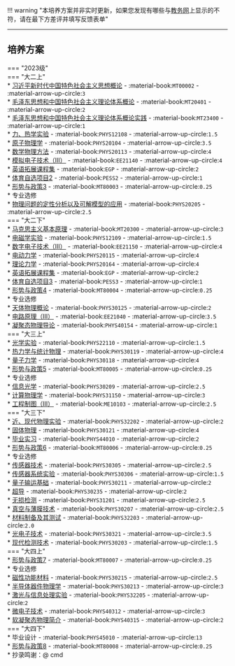 !!! warning "本培养方案并非实时更新，如果您发现有哪些与[教务网](https://my.cqu.edu.cn)上显示的不符，请在最下方差评并填写反馈表单"

---

## 培养方案  

=== "2023级"  
    === "大二上"  
        * [习近平新时代中国特色社会主义思想概论](../../../course/习近平新时代中国特色社会主义思想概论.md) - :material-book:`MT00002` - :material-arrow-up-circle:`3`  
        * [毛泽东思想和中国特色社会主义理论体系概论](../../../course/毛泽东思想和中国特色社会主义理论体系概论.md) - :material-book:`MT20401` - :material-arrow-up-circle:`2`  
        * [毛泽东思想和中国特色社会主义理论体系概论实践](../../../course/毛泽东思想和中国特色社会主义理论体系概论实践.md) - :material-book:`MT23400` - :material-arrow-up-circle:`1`  
        * [力、热学实验](../../../course/力、热学实验.md) - :material-book:`PHYS12108` - :material-arrow-up-circle:`1.5`  
        * [原子物理学](../../../course/原子物理学.md) - :material-book:`PHYS20104` - :material-arrow-up-circle:`3.5`  
        * [数学物理方法](../../../course/数学物理方法.md) - :material-book:`PHYS20113` - :material-arrow-up-circle:`4`  
        * [模拟电子技术（Ⅲ）](../../../course/模拟电子技术.md) - :material-book:`EE21140` - :material-arrow-up-circle:`4`  
        * [英语拓展课程集](../../../course/英语.md) - :material-book:`EGP` - :material-arrow-up-circle:`2`  
        * [体育自选项目2](../../../course/体育.md) - :material-book:`PESS2` - :material-arrow-up-circle:`1`  
        * [形势与政策3](../../../course/形势与政策.md) - :material-book:`MT80003` - :material-arrow-up-circle:`0.25`  
        * 专业选修  
            * [物理问题的定性分析以及可解模型的应用](../../../course/物理问题的定性分析以及可解模型的应用.md) - :material-book:`PHYS20205` - :material-arrow-up-circle:`2.5`  
    === "大二下"  
        * [马克思主义基本原理](../../../course/马克思主义基本原理.md) - :material-book:`MT20300` - :material-arrow-up-circle:`3`  
        * [电磁学实验](../../../course/电磁学实验.md) - :material-book:`PHYS12109` - :material-arrow-up-circle:`1.5`  
        * [数字电子技术（Ⅲ）](../../../course/数字电子技术.md) - :material-book:`EE21150` - :material-arrow-up-circle:`4`  
        * [电动力学](../../../course/电动力学.md) - :material-book:`PHYS20115` - :material-arrow-up-circle:`4`  
        * [理论力学](../../../course/理论力学.md) - :material-book:`PHYS20164` - :material-arrow-up-circle:`4`  
        * [英语拓展课程集](../../../course/英语.md) - :material-book:`EGP` - :material-arrow-up-circle:`2`  
        * [体育自选项目3](../../../course/体育.md) - :material-book:`PESS3` - :material-arrow-up-circle:`1`  
        * [形势与政策4](../../../course/形势与政策.md) - :material-book:`MT80004` - :material-arrow-up-circle:`0.25`  
        * 专业选修  
            * [天体物理概论](../../../course/天体物理概论.md) - :material-book:`PHYS30125` - :material-arrow-up-circle:`2`  
            * [电路原理（Ⅲ）](../../../course/电路原理.md) - :material-book:`EE21040` - :material-arrow-up-circle:`3.5`  
            * [凝聚态物理导论](../../../course/凝聚态物理导论.md) - :material-book:`PHYS40154` - :material-arrow-up-circle:`1`  
    === "大三上"  
        * [光学实验](../../../course/光学实验.md) - :material-book:`PHYS22110` - :material-arrow-up-circle:`1.5`  
        * [热力学与统计物理](../../../course/热力学与统计物理.md) - :material-book:`PHYS30119` - :material-arrow-up-circle:`4`  
        * [量子力学](../../../course/量子力学.md) - :material-book:`PHYS30118` - :material-arrow-up-circle:`4`  
        * [形势与政策5](../../../course/形势与政策.md) - :material-book:`MT80005` - :material-arrow-up-circle:`0.25`  
        * 专业选修  
            * [信息光学](../../../course/信息光学.md) - :material-book:`PHYS30209` - :material-arrow-up-circle:`2.5`  
            * [计算物理学](../../../course/计算物理学.md) - :material-book:`PHYS31150` - :material-arrow-up-circle:`3`  
            * [工程制图（Ⅲ）](../../../course/工程制图.md) - :material-book:`ME10103` - :material-arrow-up-circle:`2.5`    
    === "大三下"  
        * [近、现代物理实验](../../../course/近、现代物理实验.md) - :material-book:`PHYS32202` - :material-arrow-up-circle:`2`  
        * [固体物理](../../../course/固体物理.md) - :material-book:`PHYS30121` - :material-arrow-up-circle:`4`  
        * [毕业实习](../../../course/毕业实习.md) - :material-book:`PHYS44010` - :material-arrow-up-circle:`2`  
        * [形势与政策6](../../../course/形势与政策.md) - :material-book:`MT80006` - :material-arrow-up-circle:`0.25`  
        * 专业选修  
            * [传感器技术](../../../course/传感器技术.md) - :material-book:`PHYS30305` - :material-arrow-up-circle:`2.5`  
            * [传感器系统实验](../../../course/传感器系统实验.md) - :material-book:`PHYS30306` - :material-arrow-up-circle:`1.5`  
            * [量子输运基础](../../../course/量子输运基础.md) - :material-book:`PHYS30211` - :material-arrow-up-circle:`2`  
            * [超导](../../../course/超导.md) - :material-book:`PHYS30235` - :material-arrow-up-circle:`2`  
            * [无损检测](../../../course/无损检测.md) - :material-book:`PHYS31201` - :material-arrow-up-circle:`2.5`  
            * [真空与薄膜技术](../../../course/真空与薄膜技术.md) - :material-book:`PHYS30207` - :material-arrow-up-circle:`2.5`  
            * [材料制备及其测试](../../../course/材料制备及其测试.md) - :material-book:`PHYS32203` - :material-arrow-up-circle:`2.0`  
            * [光电子技术](../../../course/光电子技术.md) - :material-book:`PHYS30321` - :material-arrow-up-circle:`3.5`  
            * [现代检测技术](../../../course/现代检测技术.md) - :material-book:`PHYS30203` - :material-arrow-up-circle:`1.5`  
    === "大四上"  
        * [形势与政策7](../../../course/形势与政策.md) - :material-book:`MT80007` - :material-arrow-up-circle:`0.25`  
        * 专业选修  
            * [磁性功能材料](../../../course/磁性功能材料.md) - :material-book:`PHYS30215` - :material-arrow-up-circle:`2.5`  
            * [半导体器件物理学](../../../course/半导体器件物理学.md) - :material-book:`PHYS30213` - :material-arrow-up-circle:`3`  
            * [激光与信息处理实验](../../../course/激光与信息处理实验.md) - :material-book:`PHYS32205` - :material-arrow-up-circle:`2`  
            * [微电子技术](../../../course/微电子技术.md) - :material-book:`PHYS40312` - :material-arrow-up-circle:`3`  
            * [软凝聚态物理简介](../../../course/软凝聚态物理简介.md) - :material-book:`PHYS40315` - :material-arrow-up-circle:`2`  
    === "大四下"  
        * 毕业设计 - :material-book:`PHYS45010` - :material-arrow-up-circle:`13`  
        * [形势与政策8](../../../course/形势与政策.md) - :material-book:`MT80008` - :material-arrow-up-circle:`0.25`  
    * 抄录鸣谢：@ cmd
